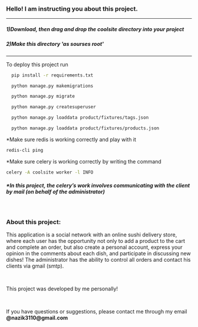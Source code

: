 <h3>Hello! I am instructing you about this project.</h3>
<hr>
<h5>1)Download, then drag and drop the coolsite directory into your project</h5>
<h5>2)Make this directory 'as sourses root'</h5>
<hr>

To deploy this project run

```bash
  pip install -r requirements.txt
```
```bash
  python manage.py makemigrations
```
```bash
  python manage.py migrate
```
```bash
  python manage.py createsuperuser
```
```bash
  python manage.py loaddata product/fixtures/tags.json
```
```bash
  python manage.py loaddata product/fixtures/products.json
```
*Make sure redis is working correctly and play with it
```bash
redis-cli ping
```
*Make sure celery is working correctly by writing the command
```bash
celery -A coolsite worker -l INFO
```
<h5>*In this project, the celery’s work involves communicating with the client by mail (on behalf of the administrator)</h5>
<br>
<h3>About this project: </h3>
<p>This application is a social network with an online sushi delivery store,
          where each user has the opportunity not only to add a product to the cart and complete an order, but also
          create a personal account, express your opinion in the comments about each dish, and participate
          in discussing new dishes!
          The administrator has the ability to control all orders and contact his clients via gmail (smtp).</p>
<br>
<p>This project was developed by me personally! </p>
<br>
<p>If you have questions or suggestions, please contact me through my email <b>@nazik3110@gmail.com</b></p>


